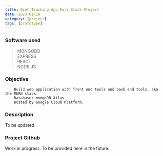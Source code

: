 ```yaml
---
title: Diet Tracking App Full Stack Project
date: 2023-01-10
category: [project]
tags: [prototype]
---
```


### Software used
> MONGODB <br>
> EXPRESS <br>
> REACT <br>
> NODE.JS 

### Objective
        Build web application with front end tools and back end tools, aka the MERN stack.
        Database: mongoDB Atlas.
        Hosted by Google Cloud Platform. 
        
        
        
### Description
To be updated.



### Project Github
Work in progress. To be provided here in the future.